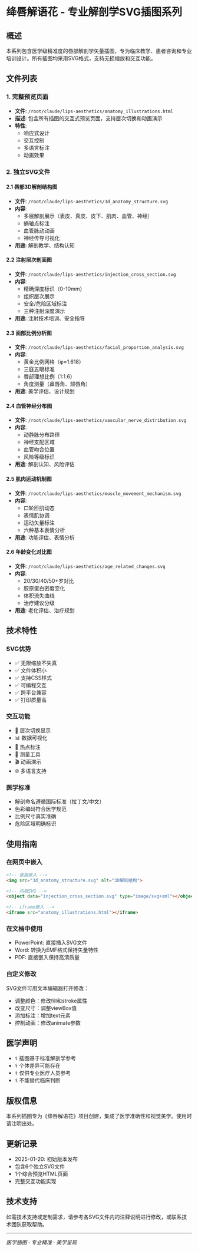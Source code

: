 # 绛唇解语花 - 专业解剖学SVG插图系列

## 概述
本系列包含医学级精准度的唇部解剖学矢量插图，专为临床教学、患者咨询和专业培训设计。所有插图均采用SVG格式，支持无损缩放和交互功能。

## 文件列表

### 1. 完整预览页面
- **文件**: `/root/claude/lips-aesthetics/anatomy_illustrations.html`
- **描述**: 包含所有插图的交互式预览页面，支持层次切换和动画演示
- **特性**:
  - 响应式设计
  - 交互控制
  - 多语言标注
  - 动画效果

### 2. 独立SVG文件

#### 2.1 唇部3D解剖结构图
- **文件**: `/root/claude/lips-aesthetics/3d_anatomy_structure.svg`
- **内容**:
  - 多层解剖展示（表皮、真皮、皮下、肌肉、血管、神经）
  - 蜗轴点标注
  - 血管脉动动画
  - 神经传导可视化
- **用途**: 解剖教学、结构认知

#### 2.2 注射层次剖面图
- **文件**: `/root/claude/lips-aesthetics/injection_cross_section.svg`
- **内容**:
  - 精确深度标识（0-10mm）
  - 组织层次展示
  - 安全/危险区域标注
  - 三种注射深度演示
- **用途**: 注射技术培训、安全指导

#### 2.3 面部比例分析图
- **文件**: `/root/claude/lips-aesthetics/facial_proportion_analysis.svg`
- **内容**:
  - 黄金比例网格（φ=1.618）
  - 三庭五眼标准
  - 唇部理想比例（1:1.6）
  - 角度测量（鼻唇角、颏唇角）
- **用途**: 美学评估、设计规划

#### 2.4 血管神经分布图
- **文件**: `/root/claude/lips-aesthetics/vascular_nerve_distribution.svg`
- **内容**:
  - 动静脉分布路径
  - 神经支配区域
  - 血管吻合位置
  - 风险等级标识
- **用途**: 解剖认知、风险评估

#### 2.5 肌肉运动机制图
- **文件**: `/root/claude/lips-aesthetics/muscle_movement_mechanism.svg`
- **内容**:
  - 口轮匝肌动态
  - 表情肌协调
  - 运动矢量标注
  - 六种基本表情分析
- **用途**: 功能评估、表情分析

#### 2.6 年龄变化对比图
- **文件**: `/root/claude/lips-aesthetics/age_related_changes.svg`
- **内容**:
  - 20/30/40/50+岁对比
  - 胶原蛋白密度变化
  - 体积流失曲线
  - 治疗建议分级
- **用途**: 老化评估、治疗规划

## 技术特性

### SVG优势
- ✅ 无限缩放不失真
- ✅ 文件体积小
- ✅ 支持CSS样式
- ✅ 可编程交互
- ✅ 跨平台兼容
- ✅ 打印质量高

### 交互功能
- 🔄 层次切换显示
- 📊 数据可视化
- 🎯 热点标注
- 📐 测量工具
- 🎬 动画演示
- 🌐 多语言支持

### 医学标准
- 解剖命名遵循国际标准（拉丁文/中文）
- 色彩编码符合医学规范
- 比例尺寸真实准确
- 危险区域明确标识

## 使用指南

### 在网页中嵌入
```html
<!-- 直接嵌入 -->
<img src="3d_anatomy_structure.svg" alt="3D解剖结构">

<!-- 内联SVG -->
<object data="injection_cross_section.svg" type="image/svg+xml"></object>

<!-- iframe嵌入 -->
<iframe src="anatomy_illustrations.html"></iframe>
```

### 在文档中使用
- PowerPoint: 直接插入SVG文件
- Word: 转换为EMF格式保持矢量特性
- PDF: 直接嵌入保持高清质量

### 自定义修改
SVG文件可用文本编辑器打开修改：
- 调整颜色：修改fill和stroke属性
- 改变尺寸：调整viewBox值
- 添加标注：增加text元素
- 控制动画：修改animate参数

## 医学声明
- ⚕️ 插图基于标准解剖学参考
- ⚕️ 个体差异可能存在
- ⚕️ 仅供专业医疗人员参考
- ⚕️ 不能替代临床判断

## 版权信息
本系列插图专为《绛唇解语花》项目创建，集成了医学准确性和视觉美学。使用时请注明出处。

## 更新记录
- 2025-01-20: 初始版本发布
- 包含6个独立SVG文件
- 1个综合预览HTML页面
- 完整交互功能实现

## 技术支持
如需技术支持或定制需求，请参考各SVG文件内的注释说明进行修改，或联系技术团队获取帮助。

---

*医学插图 · 专业精准 · 美学呈现*
